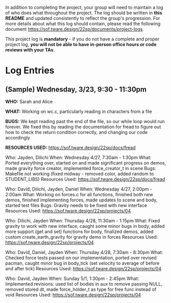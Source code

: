 In addition to completing the project, your group will need to maintain a log of who does what throughout the project. The log should be written in **this README** and updated consistently to reflect the group's progression. For more details about what this log should contain, please read the following document https://sof.tware.design/22sp/documents/project-logs.

This project log is **mandatory** - if you do not have a complete and proper project log, **you will not be able to have in-person office hours or code reviews with your TAs**.

# Log Entries
## (Sample) Wednesday, 3/23, 9:30 - 11:30pm
**WHO:** Sarah and Alice

**WHAT:** Working on wc.c, particularly reading in characters from a file

**BUGS:** We kept reading past the end of the file, so our while loop would run forever. We fixed this by reading the documentation for fread to figure out how to check the return condition correctly, and changing our code accordingly

**RESOURCES USED:** https://sof.tware.design/22sp/docs/fread

Who: Jayden, Dilichi
When: Wednesday 4/27, 7:30am - 1:30pm
What: Ported everything over, started on and made significant progress on demos, 
        made gravity force creator, implemented force_creator_t in scene
Bugs: Makefile not working (fixed midway - removed color, added random to STUDENT_LIBS)
Resources Used: https://sof.tware.design/22sp/docs/fread

Who: David, Dilichi, Jayden, Daniel
When: Wednesday 4/27, 2:00pm - 2:00am
What: Working on forces.c for all functions, finished both new demos, 
        finished implementing forces, made updates to scene and body,
        started test files
Bugs: Gravity needs to be fixed with new interface
Resources Used: https://sof.tware.design/22sp/projects/04

Who: Dilichi, Jayden
When: Thursday 4/28, 11:30am - 1:15pm
What: Fixed gravity to work with new interface, caught some minor bugs in body,
        added more support (get and set) functions for body, finalized demos,
        added custom create_earth_gravity for gravity demo in forces 
Resources Used: https://sof.tware.design/22sp/projects/04

Who: David, Daniel, Jayden
When: Thursday 4/28, 7:30am - 8:30pm
What: Checked force tests passed on our implementation, ported over revised pacman,
        caught minor bug in body_tick (set velocity to average of before and after tick)
Resources Used: https://sof.tware.design/22sp/projects/04

Who: David, Jayden
When: Sunday 5/1, 1:30pm - 2:45pm
What: Implemented revisions: used list of bodies in aux to remove passing NULL,
        removed stored dt, made force_holder_t as type for free func instead of void
Resources Used: https://sof.tware.design/22sp/projects/04
